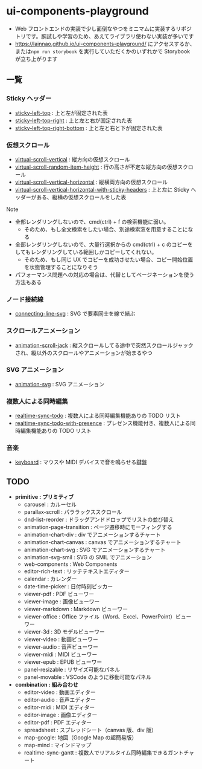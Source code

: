 # ui-components-playground

- Web フロントエンドの実装で少し面倒なやつをミニマムに実装するリポジトリです。腕試しや学習のため、あえてライブラリ使わない実装が多いです
- <https://lainnao.github.io/ui-components-playground/> にアクセスするか、または`npm run storybook` を実行していただくかのいずれかで Storybook が立ち上がります

## 一覧

### Sticky ヘッダー

- [sticky-left-top](https://github.com/lainNao/ui-components-playground/tree/main/src/sticky-left-top) : 上と左が固定された表
- [sticky-left-top-right](https://github.com/lainNao/ui-components-playground/tree/main/src/sticky-left-top-right) : 上と左と右が固定された表
- [sticky-left-top-right-bottom](https://github.com/lainNao/ui-components-playground/tree/main/src/sticky-left-top-right-bottom) : 上と左と右と下が固定された表

### 仮想スクロール

- [virtual-scroll-vertical](https://github.com/lainNao/ui-components-playground/tree/main/src/virtual-scroll-vertical) : 縦方向の仮想スクロール
- [virtual-scroll-random-item-height](https://github.com/lainNao/ui-components-playground/tree/main/src/virtual-scroll-vertical-random-item-height) : 行の高さが不定な縦方向の仮想スクロール
- [virtual-scroll-vertical-horizontal](https://github.com/lainNao/ui-components-playground/tree/main/src/virtual-scroll-vertical-horizontal) : 縦横両方向の仮想スクロール
- [virtual-scroll-vertical-horizontal-with-sticky-headers](https://github.com/lainNao/ui-components-playground/tree/main/src/virtual-scroll-vertical-horizontal-with-sticky-headers) : 上と左に Sticky ヘッダーがある、縦横の仮想スクロールをした表

> [!NOTE]
>
> - 全部レンダリングしないので、cmd(ctrl) + f の検索機能に弱い。
>   - そのため、もし全文検索をしたい場合、別途検索窓を用意することになる
> - 全部レンダリングしないので、大量行選択からの cmd(ctrl) + c のコピーをしてもレンダリングしている範囲しかコピーしてくれない。
>   - そのため、もし同じ UX でコピーを成功させたい場合、コピー開始位置を状態管理することになりそう
> - パフォーマンス問題への対応の場合は、代替としてページネーションを使う方法もある

### ノード接続線

- [connecting-line-svg](https://github.com/lainNao/ui-components-playground/tree/main/src/connecting-line-svg) : SVG で要素同士を線で結ぶ

### スクロールアニメーション

- [animation-scroll-jack](https://github.com/lainNao/ui-components-playground/tree/main/src/animation-scroll-jack) : 縦スクロールしてる途中で突然スクロールジャックされ、縦以外のスクロールやアニメーションが始まるやつ

### SVG アニメーション

- [animation-svg](https://github.com/lainNao/ui-components-playground/tree/main/src/animation-svg) : SVG アニメーション

### 複数人による同時編集

- [realtime-sync-todo](https://github.com/lainNao/ui-components-playground/tree/main/src/realtime-sync-todo) : 複数人による同時編集機能ありの TODO リスト
- [realtime-sync-todo-with-presence](https://github.com/lainNao/ui-components-playground/tree/main/src/realtime-sync-todo-with-presence) : プレゼンス機能付き、複数人による同時編集機能ありの TODO リスト

### 音楽

- [keyboard](https://github.com/lainNao/ui-components-playground/tree/main/src/keyboard) : マウスや MIDI デバイスで音を鳴らせる鍵盤

## TODO

- **primitive : プリミティブ**
  - carousel : カルーセル
  - parallax-scroll : パララックススクロール
  - dnd-list-reorder : ドラッグアンドドロップでリストの並び替え
  - animation-page-transition : ページ遷移時にモーフィングする
  - animation-chart-div : div でアニメーションするチャート
  - animation-chart-canvas : canvas でアニメーションするチャート
  - animation-chart-svg : SVG でアニメーションするチャート
  - animation-svg-smil : SVG の SMIL でアニメーション
  - web-components : Web Components
  - editor-rich-text : リッチテキストエディター
  - calendar : カレンダー
  - date-time-picker : 日付時刻ピッカー
  - viewer-pdf : PDF ビューワー
  - viewer-image : 画像ビューワー
  - viewer-markdown : Markdown ビューワー
  - viewer-office : Office ファイル（Word、Excel、PowerPoint）ビューワー
  - viewer-3d : 3D モデルビューワー
  - viewer-video : 動画ビューワー
  - viewer-audio : 音声ビューワー
  - viewer-midi : MIDI ビューワー
  - viewer-epub : EPUB ビューワー
  - panel-resizable : リサイズ可能なパネル
  - panel-movable : VSCode のように移動可能なパネル
- **combination : 組み合わせ**
  - editor-video : 動画エディター
  - editor-audio : 音声エディター
  - editor-midi : MIDI エディター
  - editor-image : 画像エディター
  - editor-pdf : PDF エディター
  - spreadsheet : スプレッドシート（canvas 版、div 版）
  - map-google: 地図（Google Map の超簡易版）
  - map-mind : マインドマップ
  - realtime-sync-gantt : 複数人でリアルタイム同時編集できるガントチャート
